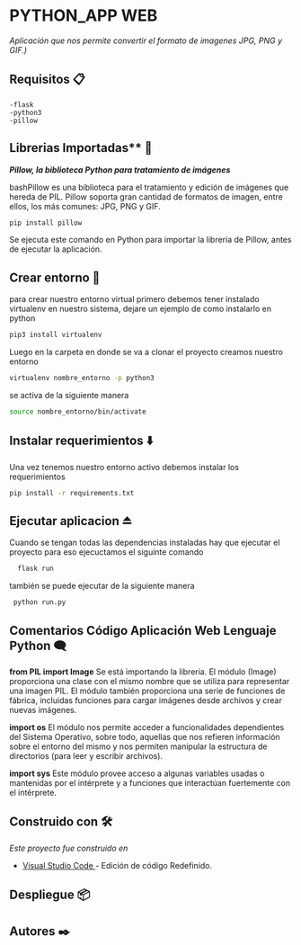  # PYTHON_APP WEB

_Aplicación que nos permite convertir el formato de imagenes  JPG, PNG y GIF.)_ 

## Requisitos  📋
```list
-flask
-python3
-pillow
```
## Librerias Importadas** :bookmark_tabs:

***Pillow, la biblioteca Python para tratamiento de imágenes***

bashPillow es una biblioteca para el tratamiento y edición de imágenes que hereda de PIL. Pillow soporta gran cantidad de formatos de imagen, entre ellos, los más comunes: JPG, PNG y GIF.

```bash
pip install pillow
```

Se ejecuta este comando en Python para importar la libreria de Pillow, antes de ejecutar la aplicación.

## Crear entorno 🚀
para crear nuestro entorno virtual primero debemos tener instalado virtualenv en nuestro sistema, dejare un ejemplo de como instalarlo en python

```bash
pip3 install virtualenv
```

Luego en la carpeta en donde se va a clonar el proyecto creamos nuestro entorno

```bash
virtualenv nombre_entorno -p python3
```

se activa de la siguiente manera 
```bash
source nombre_entorno/bin/activate
```

## Instalar requerimientos :arrow_down: 

Una vez tenemos nuestro entorno activo debemos instalar los requerimientos

```bash
pip install -r requirements.txt
```

## Ejecutar aplicacion :eject_button:

Cuando se tengan todas las dependencias instaladas hay que ejecutar el proyecto para eso ejecuctamos el siguinte comando 
```python
  flask run
```

también se puede ejecutar de la siguiente manera
```python
 python run.py
```


## Comentarios Código Aplicación Web Lenguaje Python :left_speech_bubble:

**from PIL import Image** Se está importando la libreria. El módulo (Image) proporciona una clase con el mismo nombre que se utiliza para representar una imagen PIL. El módulo también proporciona una serie de funciones de fábrica, incluidas funciones para cargar imágenes desde archivos y crear nuevas imágenes.
                      
**import os** El módulo nos permite acceder a funcionalidades dependientes del Sistema Operativo, sobre todo, aquellas que nos refieren información sobre el entorno del mismo y nos permiten manipular la estructura de directorios (para leer y escribir archivos).
          
**import sys** Este módulo provee acceso a algunas variables usadas o mantenidas por el intérprete y a funciones que interactúan fuertemente con el intérprete.

          
  ## Construido con 🛠️

_Este proyecto fue construido en_

* [Visual Studio Code ](https://code.visualstudio.com/) - Edición de código Redefinido. 


## Despliegue 📦


## Autores ✒️


